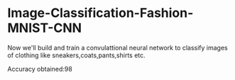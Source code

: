 # Image-Classification-Fashion-MNIST-CNN


Now we'll build and train a convulattional neural network to classify images of clothing like sneakers,coats,pants,shirts etc.

Accuracy obtained:98
